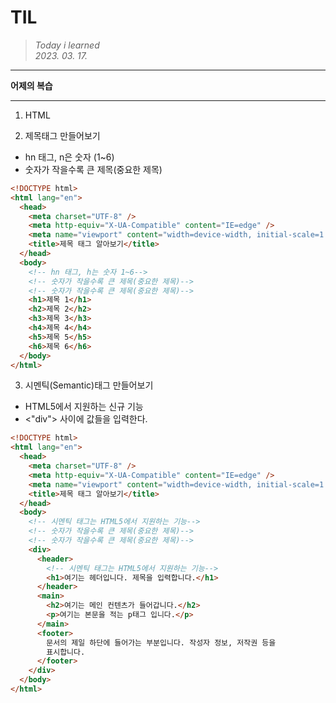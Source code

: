 # **TIL**

> _Today i learned_ \
> _2023. 03. 17._

---

**어제의 복습**

---

1. HTML

2. 제목태그 만들어보기

- hn 태그, n은 숫자 (1~6)
- 숫자가 작을수록 큰 제목(중요한 제목)

```html
<!DOCTYPE html>
<html lang="en">
  <head>
    <meta charset="UTF-8" />
    <meta http-equiv="X-UA-Compatible" content="IE=edge" />
    <meta name="viewport" content="width=device-width, initial-scale=1.0" />
    <title>제목 태그 알아보기</title>
  </head>
  <body>
    <!-- hn 태그, h는 숫자 1~6-->
    <!-- 숫자가 작을수록 큰 제목(중요한 제목)-->
    <!-- 숫자가 작을수록 큰 제목(중요한 제목)-->
    <h1>제목 1</h1>
    <h2>제목 2</h2>
    <h3>제목 3</h3>
    <h4>제목 4</h4>
    <h5>제목 5</h5>
    <h6>제목 6</h6>
  </body>
</html>
```

3. 시멘틱(Semantic)태그 만들어보기

- HTML5에서 지원하는 신규 기능
- <"div"> 사이에 값들을 입력한다.

```html
<!DOCTYPE html>
<html lang="en">
  <head>
    <meta charset="UTF-8" />
    <meta http-equiv="X-UA-Compatible" content="IE=edge" />
    <meta name="viewport" content="width=device-width, initial-scale=1.0" />
    <title>제목 태그 알아보기</title>
  </head>
  <body>
    <!-- 시멘틱 태그는 HTML5에서 지원하는 기능-->
    <!-- 숫자가 작을수록 큰 제목(중요한 제목)-->
    <!-- 숫자가 작을수록 큰 제목(중요한 제목)-->
    <div>
      <header>
        <!-- 시멘틱 태그는 HTML5에서 지원하는 기능-->
        <h1>여기는 헤더입니다. 제목을 입력합니다.</h1>
      </header>
      <main>
        <h2>여기는 메인 컨텐츠가 들어갑니다.</h2>
        <p>여기는 본문을 적는 p태그 입니다.</p>
      </main>
      <footer>
        문서의 제일 하단에 들어가는 부분입니다. 작성자 정보, 저작권 등을
        표시합니다.
      </footer>
    </div>
  </body>
</html>
```
